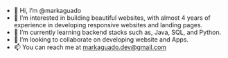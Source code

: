 - 👋 Hi, I’m @markaguado
- 👀 I’m interested in building beautiful websites, with almost 4 years of experience in developing responsive websites and landing pages.
- 🌱 I’m currently learning backend stacks such as, Java, SQL, and Python.
- 💞️ I’m looking to collaborate on developing website and Apps.
- 📫 You can reach me at markaguado.dev@gmail.com

<!---
markaguado/markaguado is a ✨ special ✨ repository because its `README.md` (this file) appears on your GitHub profile.
You can click the Preview link to take a look at your changes.
--->
